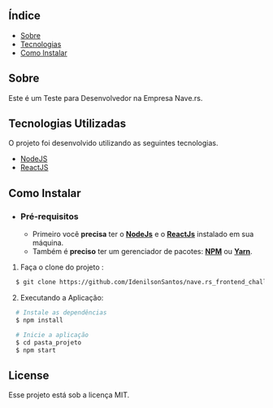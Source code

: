 ## Índice

- [Sobre](#sobre)
- [Tecnologias](#tecnologias)
- [Como Instalar](#instalar)

<a id="sobre"></a>

## Sobre

Este é um Teste para Desenvolvedor na Empresa Nave.rs.

<a id="tecnologias"></a>

## Tecnologias Utilizadas

O projeto foi desenvolvido utilizando as seguintes tecnologias.

- [NodeJS](https://nodejs.org/en/)
- [ReactJS](https://reactjs.org/)

<a id="instalar"></a>

## Como Instalar

- ### **Pré-requisitos**

  - Primeiro você **precisa** ter o **[NodeJs](https://nodejs.org/en/)** e o **[ReactJs](https://reactjs.org/)** instalado em sua  máquina.
  - Também é **preciso** ter um gerenciador de pacotes: **[NPM](https://www.npmjs.com/)** ou **[Yarn](https://yarnpkg.com/)**.

1. Faça o clone do projeto :

```sh
  $ git clone https://github.com/IdenilsonSantos/nave.rs_frontend_challenge.git
```

2. Executando a Aplicação:

```sh
  # Instale as dependências
  $ npm install

  # Inicie a aplicação
  $ cd pasta_projeto
  $ npm start

```

## License

Esse projeto está sob a licença MIT.
